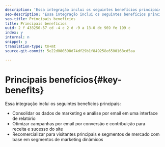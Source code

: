 ```yaml
---
description: 'Essa integração inclui os seguintes benefícios principais '
seo-description: 'Essa integração inclui os seguintes benefícios principais '
seo-title: Principais benefícios
title: Principais benefícios
uuid: 2 f 433250-57 cd -4 c 2 d -9 a 13-0 dc 969 fe 199 c
index: y
internal: n
snippet: y
translation-type: tm+mt
source-git-commit: 5e22d080398d74df29b1f849258e6500168cd5aa

---
```



# Principais benefícios{#key-benefits}

Essa integração inclui os seguintes benefícios principais:

* Consolidar os dados de marketing e análise por email em uma interface de relatório
* Otimizar campanhas por email por conversão e contribuição para receita e sucesso do site
* Recomercializar para visitantes principais e segmentos de mercado com base em segmentos de marketing dinâmicos

